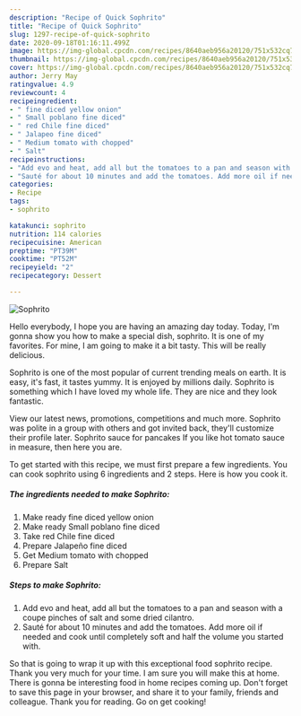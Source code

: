 ```yaml
---
description: "Recipe of Quick Sophrito"
title: "Recipe of Quick Sophrito"
slug: 1297-recipe-of-quick-sophrito
date: 2020-09-18T01:16:11.499Z
image: https://img-global.cpcdn.com/recipes/8640aeb956a20120/751x532cq70/sophrito-recipe-main-photo.jpg
thumbnail: https://img-global.cpcdn.com/recipes/8640aeb956a20120/751x532cq70/sophrito-recipe-main-photo.jpg
cover: https://img-global.cpcdn.com/recipes/8640aeb956a20120/751x532cq70/sophrito-recipe-main-photo.jpg
author: Jerry May
ratingvalue: 4.9
reviewcount: 4
recipeingredient:
- " fine diced yellow onion"
- " Small poblano fine diced"
- " red Chile fine diced"
- " Jalapeo fine diced"
- " Medium tomato with chopped"
- " Salt"
recipeinstructions:
- "Add evo and heat, add all but the tomatoes to a pan and season with a coupe pinches of salt and some dried cilantro."
- "Sauté for about 10 minutes and add the tomatoes. Add more oil if needed and cook until completely soft and half the volume you started with."
categories:
- Recipe
tags:
- sophrito

katakunci: sophrito 
nutrition: 114 calories
recipecuisine: American
preptime: "PT39M"
cooktime: "PT52M"
recipeyield: "2"
recipecategory: Dessert

---
```



![Sophrito](https://img-global.cpcdn.com/recipes/8640aeb956a20120/751x532cq70/sophrito-recipe-main-photo.jpg)

Hello everybody, I hope you are having an amazing day today. Today, I'm gonna show you how to make a special dish, sophrito. It is one of my favorites. For mine, I am going to make it a bit tasty. This will be really delicious.

Sophrito is one of the most popular of current trending meals on earth. It is easy, it's fast, it tastes yummy. It is enjoyed by millions daily. Sophrito is something which I have loved my whole life. They are nice and they look fantastic.

View our latest news, promotions, competitions and much more. Sophrito was polite in a group with others and got invited back, they&#39;ll customize their profile later. Sophrito sauce for pancakes If you like hot tomato sauce in measure, then here you are.


To get started with this recipe, we must first prepare a few ingredients. You can cook sophrito using 6 ingredients and 2 steps. Here is how you cook it.

<!--inarticleads1-->

##### The ingredients needed to make Sophrito:

1. Make ready  fine diced yellow onion
1. Make ready  Small poblano fine diced
1. Take  red Chile fine diced
1. Prepare  Jalapeño fine diced
1. Get  Medium tomato with chopped
1. Prepare  Salt




<!--inarticleads2-->

##### Steps to make Sophrito:

1. Add evo and heat, add all but the tomatoes to a pan and season with a coupe pinches of salt and some dried cilantro.
1. Sauté for about 10 minutes and add the tomatoes. Add more oil if needed and cook until completely soft and half the volume you started with.




So that is going to wrap it up with this exceptional food sophrito recipe. Thank you very much for your time. I am sure you will make this at home. There is gonna be interesting food in home recipes coming up. Don't forget to save this page in your browser, and share it to your family, friends and colleague. Thank you for reading. Go on get cooking!
